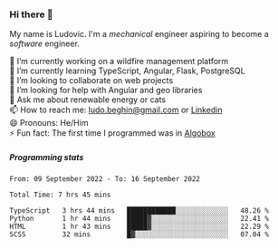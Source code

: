 ### Hi there 👋

My name is Ludovic. I'm a *mechanical* engineer aspiring to become a *software* engineer.

 🔭 I’m currently working on a wildfire management platform<br/>
 🌱 I’m currently learning TypeScript, Angular, Flask, PostgreSQL<br/>
 👯 I’m looking to collaborate on web projects<br/>
 🤔 I’m looking for help with Angular and geo libraries<br/>
 💬 Ask me about renewable energy or cats<br/>
 📫 How to reach me: ludo.beghin@gmail.com or [Linkedin](https://www.linkedin.com/in/ludovic-beghin/)<br/>
 😄 Pronouns: He/Him<br/>
 ⚡ Fun fact: The first time I programmed was in [Algobox](https://fr.wikipedia.org/wiki/Algobox)<br/>

##### Programming stats
<!--START_SECTION:waka-->

```text
From: 09 September 2022 - To: 16 September 2022

Total Time: 7 hrs 45 mins

TypeScript   3 hrs 44 mins   ████████████░░░░░░░░░░░░░   48.26 %
Python       1 hr 44 mins    █████▓░░░░░░░░░░░░░░░░░░░   22.41 %
HTML         1 hr 43 mins    █████▓░░░░░░░░░░░░░░░░░░░   22.29 %
SCSS         32 mins         █▓░░░░░░░░░░░░░░░░░░░░░░░   07.04 %
```

<!--END_SECTION:waka-->
